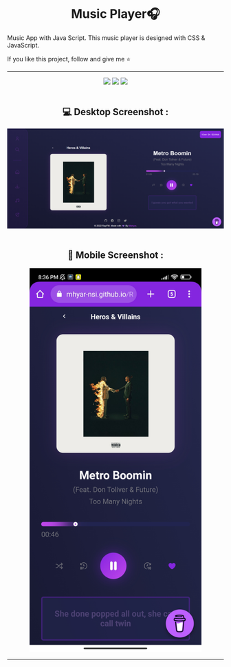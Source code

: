 
<h1 align="center">Music Player🎧</h1>
<p>Music App with Java Script. This music player is designed with CSS & JavaScript.</p>
<p>If you like this project, follow and give me ⭐ </p>
<hr>
<div align="center">
  <a href="https://mhyar-nsi.github.io/RapFM/"><img src="https://img.shields.io/badge/Look-Demo-blueviolet?style=for-the-badge"></a>
  <a href="https://github.com/Mhyar-nsi/RapFM"><img src="https://img.shields.io/github/languages/code-size/mhyar-nsi/RapFM?logo=github&style=for-the-badge"></a>
  <a href="https://github.com/Mhyar-nsi/RapFM/tree/main/src"><img src="https://img.shields.io/github/languages/count/Mhyar-nsi/RapFM?color=yellow&logo=Javascript&style=for-the-badge"></a>
</div>
<br>


<div align="center">
  <h2>💻 Desktop Screenshot : </h2>
  <img src="./screenshot/desktop.png">
</div>
<br>

<div align="center">
  <h2>📱 Mobile Screenshot : </h2> 
  <img src="./screenshot/mobile.jpg" width="400px">
</div>

<hr>
    
